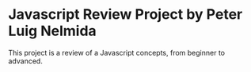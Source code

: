 # Javascript Review Project by Peter Luig Nelmida 
This project is a review of a Javascript concepts, from beginner to advanced. 